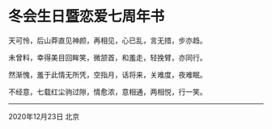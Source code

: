 # 冬会生日暨恋爱七周年书

天可怜，后山莽直见神颜，再相见，心已乱，言无措，步亦趋。

未曾料，幸得美目回眸笑，微颔首，和羞走，轻挽臂，亦同行。

然渐愧，羞于此情无所凭，空指月，话将来，关难度，夜难眠。

不经意，七载红尘驹过隙，情愈浓，意相通，两相悦，行一笑。

---

2020年12月23日 北京